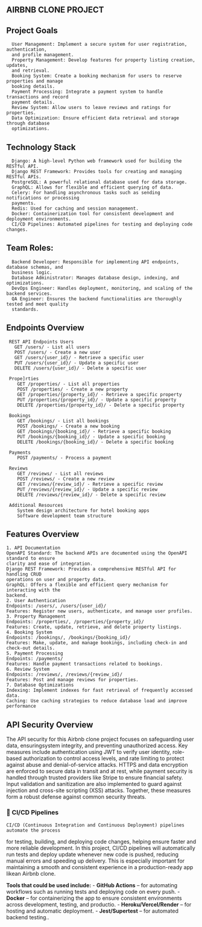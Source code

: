 ## AIRBNB CLONE PROJECT

## Project Goals
      User Management: Implement a secure system for user registration, authentication,
      and profile management.
      Property Management: Develop features for property listing creation, updates,
      and retrieval.
      Booking System: Create a booking mechanism for users to reserve properties and manage
      booking details.
      Payment Processing: Integrate a payment system to handle transactions and record
      payment details.
      Review System: Allow users to leave reviews and ratings for properties.
      Data Optimization: Ensure efficient data retrieval and storage through database
      optimizations.

## Technology Stack
      Django: A high-level Python web framework used for building the RESTful API.
      Django REST Framework: Provides tools for creating and managing RESTful APIs.
      PostgreSQL: A powerful relational database used for data storage.
      GraphQL: Allows for flexible and efficient querying of data.
      Celery: For handling asynchronous tasks such as sending notifications or processing
      payments.
      Redis: Used for caching and session management.
      Docker: Containerization tool for consistent development and deployment environments.
      CI/CD Pipelines: Automated pipelines for testing and deploying code changes.

## Team Roles:
      Backend Developer: Responsible for implementing API endpoints, database schemas, and
      business logic.
      Database Administrator: Manages database design, indexing, and optimizations.
      DevOps Engineer: Handles deployment, monitoring, and scaling of the backend services.
      QA Engineer: Ensures the backend functionalities are thoroughly tested and meet quality
      standards.

## Endpoints Overview
   
     REST API Endpoints Users
       GET /users/ - List all users
       POST /users/ - Create a new user
       GET /users/{user_id}/ - Retrieve a specific user
       PUT /users/{user_id}/ - Update a specific user
       DELETE /users/{user_id}/ - Delete a specific user
   
     Prope]rties
        GET /properties/ - List all properties
        POST /properties/ - Create a new property
        GET /properties/{property_id}/ - Retrieve a specific property
        PUT /properties/{property_id}/ - Update a specific property
        DELETE /properties/{property_id}/ - Delete a specific property

     Bookings
        GET /bookings/ - List all bookings
        POST /bookings/ - Create a new booking
        GET /bookings/{booking_id}/ - Retrieve a specific booking
        PUT /bookings/{booking_id}/ - Update a specific booking
        DELETE /bookings/{booking_id}/ - Delete a specific booking
   
     Payments
        POST /payments/ - Process a payment
   
     Reviews
        GET /reviews/ - List all reviews
        POST /reviews/ - Create a new review
        GET /reviews/{review_id}/ - Retrieve a specific review
        PUT /reviews/{review_id}/ - Update a specific review
        DELETE /reviews/{review_id}/ - Delete a specific review
   
     Additional Resources
        System design architecture for hotel booking apps
        Software development team structure

## Features Overview
    1. API Documentation
    OpenAPI Standard: The backend APIs are documented using the OpenAPI standard to ensure
    clarity and ease of integration.
    Django REST Framework: Provides a comprehensive RESTful API for handling CRUD
    operations on user and property data.
    GraphQL: Offers a flexible and efficient query mechanism for interacting with the
    backend.
    2. User Authentication
    Endpoints: /users/, /users/{user_id}/
    Features: Register new users, authenticate, and manage user profiles.
    3. Property Management
    Endpoints: /properties/, /properties/{property_id}/
    Features: Create, update, retrieve, and delete property listings.
    4. Booking System
    Endpoints: /bookings/, /bookings/{booking_id}/
    Features: Make, update, and manage bookings, including check-in and check-out details.
    5. Payment Processing
    Endpoints: /payments/
    Features: Handle payment transactions related to bookings.
    6. Review System
    Endpoints: /reviews/, /reviews/{review_id}/
    Features: Post and manage reviews for properties.
    7. Database Optimizations
    Indexing: Implement indexes for fast retrieval of frequently accessed data.
    Caching: Use caching strategies to reduce database load and improve performance

## API Security Overview
   The API security for this Airbnb clone project focuses on safeguarding user data, ensuringsystem integrity, and preventing unauthorized access. Key measures include authentication
using JWT to verify user identity, role-based authorization to control access levels, and
rate limiting to protect against abuse and denial-of-service attacks. HTTPS and data
encryption are enforced to secure data in transit and at rest, while payment security is
handled through trusted providers like Stripe to ensure financial safety. Input validation
and sanitization are also implemented to guard against injection and cross-site scripting
(XSS) attacks. Together, these measures form a robust defense against common security threats.


### 🚀 CI/CD Pipelines

    CI/CD (Continuous Integration and Continuous Deployment) pipelines automate the process
for testing, building, and deploying code changes, helping ensure faster and more reliable
development. In this project, CI/CD pipelines will automatically run tests and deploy update
whenever new code is pushed, reducing manual errors and speeding up delivery. This is 
especially important for maintaining a smooth and consistent experience in a production-ready
app likean Airbnb clone.

**Tools that could be used include:**
    - **GitHub Actions** – for automating workflows such as running tests and deploying code on every push.
    - **Docker** – for containerizing the app to ensure consistent environments across development, testing, and productio.
    - **Heroku/Vercel/Render** – for hosting and automatic deployment.
    - **Jest/Supertest** – for automated backend testing..


